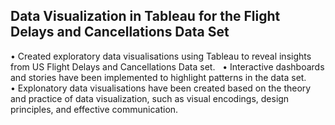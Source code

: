 Data Visualization in Tableau for the Flight Delays and Cancellations Data Set    
---------------------------------------------------------------------------------     
• Created exploratory data visualisations using Tableau to reveal insights from US Flight Delays and Cancellations Data set.               
• Interactive dashboards and stories have been implemented to highlight patterns in the data set.      
• Explonatory data visualisations have been created based on the theory and practice of data visualization, such as visual encodings, design principles, and effective communication.
